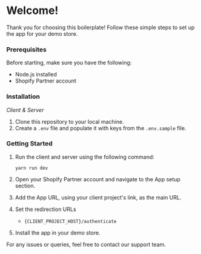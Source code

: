 # Welcome!

Thank you for choosing this boilerplate! Follow these simple steps to set up the app for your demo store.

### Prerequisites

Before starting, make sure you have the following:

- Node.js installed
- Shopify Partner account

### Installation

_Client & Server_

1. Clone this repository to your local machine.
2. Create a `.env` file and populate it with keys from the `.env.sample` file.

### Getting Started

1. Run the client and server using the following command:

   ```
   yarn run dev
   ```

2. Open your Shopify Partner account and navigate to the App setup section.

3. Add the App URL, using your client project's link, as the main URL.

4. Set the redirection URLs

   - `{CLIENT_PROJECT_HOST}/authenticate`

5. Install the app in your demo store.

For any issues or queries, feel free to contact our support team.
